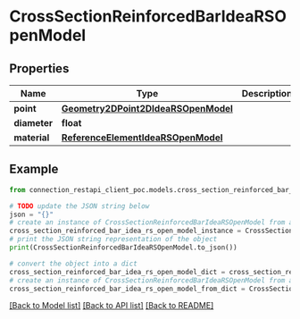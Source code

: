 # CrossSectionReinforcedBarIdeaRSOpenModel


## Properties

Name | Type | Description | Notes
------------ | ------------- | ------------- | -------------
**point** | [**Geometry2DPoint2DIdeaRSOpenModel**](Geometry2DPoint2DIdeaRSOpenModel.md) |  | [optional] 
**diameter** | **float** |  | [optional] 
**material** | [**ReferenceElementIdeaRSOpenModel**](ReferenceElementIdeaRSOpenModel.md) |  | [optional] 

## Example

```python
from connection_restapi_client_poc.models.cross_section_reinforced_bar_idea_rs_open_model import CrossSectionReinforcedBarIdeaRSOpenModel

# TODO update the JSON string below
json = "{}"
# create an instance of CrossSectionReinforcedBarIdeaRSOpenModel from a JSON string
cross_section_reinforced_bar_idea_rs_open_model_instance = CrossSectionReinforcedBarIdeaRSOpenModel.from_json(json)
# print the JSON string representation of the object
print(CrossSectionReinforcedBarIdeaRSOpenModel.to_json())

# convert the object into a dict
cross_section_reinforced_bar_idea_rs_open_model_dict = cross_section_reinforced_bar_idea_rs_open_model_instance.to_dict()
# create an instance of CrossSectionReinforcedBarIdeaRSOpenModel from a dict
cross_section_reinforced_bar_idea_rs_open_model_from_dict = CrossSectionReinforcedBarIdeaRSOpenModel.from_dict(cross_section_reinforced_bar_idea_rs_open_model_dict)
```
[[Back to Model list]](../README.md#documentation-for-models) [[Back to API list]](../README.md#documentation-for-api-endpoints) [[Back to README]](../README.md)


